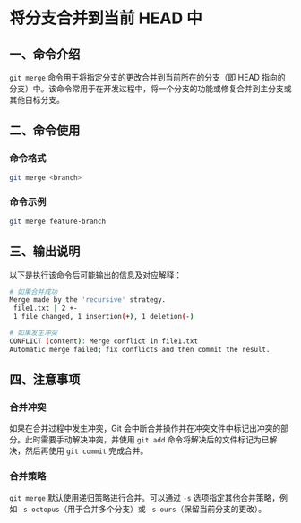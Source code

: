 # 将分支合并到当前 HEAD 中

## 一、命令介绍

`git merge` 命令用于将指定分支的更改合并到当前所在的分支（即 HEAD 指向的分支）中。该命令常用于在开发过程中，将一个分支的功能或修复合并到主分支或其他目标分支。

## 二、命令使用

### 命令格式

```bash
git merge <branch>
```

### 命令示例

```bash
git merge feature-branch
```

## 三、输出说明

以下是执行该命令后可能输出的信息及对应解释：

```bash
# 如果合并成功
Merge made by the 'recursive' strategy.
 file1.txt | 2 +-
 1 file changed, 1 insertion(+), 1 deletion(-)

# 如果发生冲突
CONFLICT (content): Merge conflict in file1.txt
Automatic merge failed; fix conflicts and then commit the result.
```

## 四、注意事项

### 合并冲突

如果在合并过程中发生冲突，Git 会中断合并操作并在冲突文件中标记出冲突的部分。此时需要手动解决冲突，并使用 `git add` 命令将解决后的文件标记为已解决，然后再使用 `git commit` 完成合并。

### 合并策略

`git merge` 默认使用递归策略进行合并。可以通过 `-s` 选项指定其他合并策略，例如 `-s octopus`（用于合并多个分支）或 `-s ours`（保留当前分支的更改）。